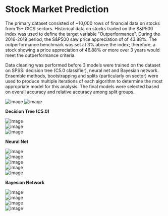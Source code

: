 # Stock Market Prediction

The primary dataset consisted of ~10,000 rows of financial data on stocks from 15+ GICS sectors. Historical data on stocks traded on the S&P500 index was used to define the target variable "Outperformance". During the 2016-2019 period, the S&P500 saw price appreciation of of 43.88%. The outperformance benchmark was set at 3% above the index; therefore, a stock  showing a price appreciation of 46.88% or more over 3 years would meet the outperformance criteria.

Data cleaning was performed before 3 models were trained on the dataset on SPSS: decision tree (C5.0 classifier), neural net and Bayesian network. Ensemble methods, bootstrapping and splits (particularly on sector) were used to produce multiple iterations of each algorithm to determine the most appropriate model for this analysis. The final models were selected based on overall accuracy and relative accuracy among split groups. 




![image](https://user-images.githubusercontent.com/78432605/106697947-ce4f8e80-65ad-11eb-9440-6527811303c6.png)
![image](https://user-images.githubusercontent.com/78432605/106653116-60cb4000-6564-11eb-831d-aa4ac8dd189f.png)


**Decision Tree (C5.0)**

![image](https://user-images.githubusercontent.com/78432605/106653609-09799f80-6565-11eb-88d8-c04bcad8944c.png)
<br/>
![image](https://user-images.githubusercontent.com/78432605/106653765-3fb71f00-6565-11eb-8873-c8a600ef5c1f.png)
<br/>
![image](https://user-images.githubusercontent.com/78432605/106653124-63c63080-6564-11eb-92a6-2558d619fbd8.png)
<br/>


**Neural Net**

![image](https://user-images.githubusercontent.com/78432605/106653496-dd5e1e80-6564-11eb-8d68-5b5ef156c1a1.png)
<br/>
![image](https://user-images.githubusercontent.com/78432605/106653529-ed75fe00-6564-11eb-80f1-6b9711eaffab.png)
<br/>
![image](https://user-images.githubusercontent.com/78432605/106653131-66288a80-6564-11eb-993a-56e73c67c797.png)
<br/>
![image](https://user-images.githubusercontent.com/78432605/106653162-6e80c580-6564-11eb-8fed-3dc3a061b8db.png)
<br/>
![image](https://user-images.githubusercontent.com/78432605/106653172-704a8900-6564-11eb-990a-34b4af67acde.png)
<br/>



**Bayesian Network**

![image](https://user-images.githubusercontent.com/78432605/106653548-f23ab200-6564-11eb-9c33-1fa0c5922cc1.png)
<br/>
![image](https://user-images.githubusercontent.com/78432605/106653179-73457980-6564-11eb-9b89-a11ab5c25f67.png)
<br/>
![image](https://user-images.githubusercontent.com/78432605/106653183-7476a680-6564-11eb-8688-2eeb889db94d.png)
<br/>
![image](https://user-images.githubusercontent.com/78432605/106653187-76d90080-6564-11eb-9361-1ea11db37d97.png)
<br/>


